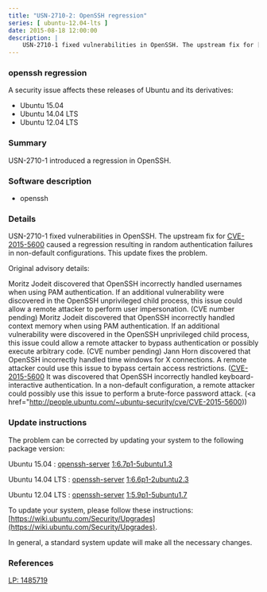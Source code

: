```yaml
---
title: "USN-2710-2: OpenSSH regression"
series: [ ubuntu-12.04-lts ]
date: 2015-08-18 12:00:00
description: |
    USN-2710-1 fixed vulnerabilities in OpenSSH. The upstream fix for [CVE-2015-5600](http://people.ubuntu.com/~ubuntu-security/cve/CVE-2015-5600) caused a regression resulting in random authentication failures in non-default configurations. This update fixes the problem.
--- 
```

 
### openssh regression

A security issue affects these releases of Ubuntu and its derivatives:

* Ubuntu 15.04
* Ubuntu 14.04 LTS
* Ubuntu 12.04 LTS

### Summary

USN-2710-1 introduced a regression in OpenSSH. 

### Software description

* openssh 

### Details

USN-2710-1 fixed vulnerabilities in OpenSSH. The upstream fix for [CVE-2015-5600](http://people.ubuntu.com/~ubuntu-security/cve/CVE-2015-5600) caused a regression resulting in random authentication failures in non-default configurations. This update fixes the problem.

Original advisory details:

 Moritz Jodeit discovered that OpenSSH incorrectly handled usernames when using PAM authentication. If an additional vulnerability were discovered in the OpenSSH unprivileged child process, this issue could allow a remote attacker to perform user impersonation. (CVE number pending) Moritz Jodeit discovered that OpenSSH incorrectly handled context memory when using PAM authentication. If an additional vulnerability were discovered in the OpenSSH unprivileged child process, this issue could allow a remote attacker to bypass authentication or possibly execute arbitrary code. (CVE number pending) Jann Horn discovered that OpenSSH incorrectly handled time windows for X connections. A remote attacker could use this issue to bypass certain access restrictions. ([CVE-2015-5600](http://people.ubuntu.com/~ubuntu-security/cve/CVE-2015-5352">CVE-2015-5352</a>) It was discovered that OpenSSH incorrectly handled keyboard-interactive authentication. In a non-default configuration, a remote attacker could possibly use this issue to perform a brute-force password attack. (<a href="http://people.ubuntu.com/~ubuntu-security/cve/CVE-2015-5600)) 

### Update instructions

The problem can be corrected by updating your system to the following package version:

Ubuntu 15.04
 : [openssh-server](https://launchpad.net/ubuntu/+source/openssh) <span> [1:6.7p1-5ubuntu1.3](https://launchpad.net/ubuntu/+source/openssh/1:6.7p1-5ubuntu1.3) </span> 

Ubuntu 14.04 LTS
 : [openssh-server](https://launchpad.net/ubuntu/+source/openssh) <span> [1:6.6p1-2ubuntu2.3](https://launchpad.net/ubuntu/+source/openssh/1:6.6p1-2ubuntu2.3) </span> 

Ubuntu 12.04 LTS
 : [openssh-server](https://launchpad.net/ubuntu/+source/openssh) <span> [1:5.9p1-5ubuntu1.7](https://launchpad.net/ubuntu/+source/openssh/1:5.9p1-5ubuntu1.7) </span> 

To update your system, please follow these instructions: [https://wiki.ubuntu.com/Security/Upgrades](https://wiki.ubuntu.com/Security/Upgrades).

In general, a standard system update will make all the necessary changes. 

### References

 [LP: 1485719](https://launchpad.net/bugs/1485719)
 
